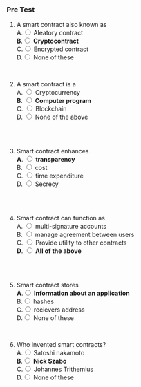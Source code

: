 ### Pre Test
1. A smart contract also known as
                        <br>
                        A.<input type="radio" name="but" id="rb11" onclick="click1();">&nbsp;Aleatory contract
                        <br>
                        **B**.<input type="radio" name="but" id="rb12" onclick="click1();">&nbsp;**Cryptocontract**
                        <br>
                        C.<input type="radio" name="but" id="rb13" onclick="click1();">&nbsp;Encrypted contract
                        <br>
                        D.<input type="radio" name="but" id="rb14" onclick="click1();">&nbsp;None of these
                        <br>
                        <p id = "p1"></p>
                        <br>
 2. A smart contract is a 
                        <br>
                        A. <input type="radio" name="but2" id="rb21" onclick="click2();">&nbsp;Cryptocurrency
                        <br>
                        **B**. <input type="radio" name="but2" id="rb22" onclick="click2();">&nbsp;**Computer program**
                        <br>
                        C. <input type="radio" name="but2" id="rb23" onclick="click2();">&nbsp;Blockchain
                        <br>
                        D. <input type="radio" name="but2" id="rb24" onclick="click2();">&nbsp;None of the above
                        <br><br>
                        <p id = "p2"></p>
                        <br>
 
 3. Smart contract enhances
                        <br>
                        **A**. <input type="radio" name="but4" id="rb41" onclick="click4();">&nbsp;**transparency**
                        <br>
                        B. <input type="radio" name="but4" id="rb42" onclick="click4();">&nbsp;cost
                        <br>
                        C. <input type="radio" name="but4" id="rb43" onclick="click4();">&nbsp;time expenditure
                        <br>
                        D. <input type="radio" name="but4" id="rb44" onclick="click4();">&nbsp;Secrecy
                        <br><br>
                        <p id = "p4"></p>
                        <br>
4. Smart contract can function as
                       <br>
                        A. <input type="radio" name="but3" id="rb31" onclick="click3();">&nbsp;multi-signature accounts
                        <br>
                        B. <input type="radio" name="but3" id="rb32" onclick="click3();">&nbsp;manage agreement between users
                        <br>
                        C. <input type="radio" name="but3" id="rb33" onclick="click3();">&nbsp;Provide utility to other contracts
                        <br>
                        **D**. <input type="radio" name="but3" id="rb34" onclick="click3();">&nbsp;**All of the above**
                        <br><br>
                        <p id = "p3"></p>
                        <br>
5. Smart contract stores
                        <br>
                        **A**.<input type="radio" name="but" id="rb11" onclick="click1();">&nbsp;**Information about an application**
                        <br>
                        B.<input type="radio" name="but" id="rb12" onclick="click1();">&nbsp;hashes
                        <br>
                        C.<input type="radio" name="but" id="rb13" onclick="click1();">&nbsp;recievers address
                        <br>
                        D.<input type="radio" name="but" id="rb14" onclick="click1();">&nbsp;None of these
                        <br>
                        <p id = "p1"></p>
                        <br>
6. Who invented smart contracts?
                        <br>
                        A.<input type="radio" name="but" id="rb11" onclick="click1();">&nbsp;Satoshi nakamoto
                        <br>
                        **B**.<input type="radio" name="but" id="rb12" onclick="click1();">&nbsp;**Nick Szabo**
                        <br>
                        C.<input type="radio" name="but" id="rb13" onclick="click1();">&nbsp;Johannes Trithemius
                        <br>
                        D.<input type="radio" name="but" id="rb14" onclick="click1();">&nbsp;None of these
                        <br>
                        <p id = "p1"></p>
                        <br>
